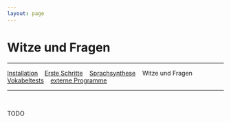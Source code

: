 ```yaml
---
layout: page
---
```

# Witze und Fragen 
---
[Installation](/download.html) &nbsp;&nbsp; [Erste Schritte](ersteschritte.html) &nbsp;&nbsp; [Sprachsynthese](sprachsynthese.html) &nbsp;&nbsp; Witze und Fragen &nbsp;&nbsp; [Vokabeltests](vokabeltest.html) &nbsp;&nbsp; [externe Programme](extprogramme.html)

---
&nbsp;

TODO

